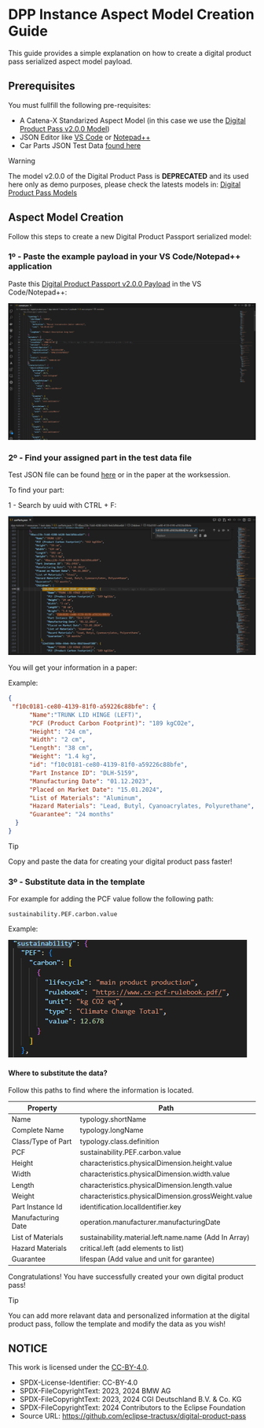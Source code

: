 <!-- 
  Tractus-X - Digital Product Passport Application 
 
  Copyright (c) 2022, 2024 BMW AG, Henkel AG & Co. KGaA
  Copyright (c) 2023, 2024 CGI Deutschland B.V. & Co. KG
  Copyright (c) 2022, 2024 Contributors to the Eclipse Foundation

  See the NOTICE file(s) distributed with this work for additional
  information regarding copyright ownership.
 
  This program and the accompanying materials are made available under the
  terms of the Apache License, Version 2.0 which is available at
  https://www.apache.org/licenses/LICENSE-2.0.
 
  Unless required by applicable law or agreed to in writing, software
  distributed under the License is distributed on an "AS IS" BASIS
  WITHOUT WARRANTIES OR CONDITIONS OF ANY KIND,
  either express or implied. See the
  License for the specific language govern in permissions and limitations
  under the License.
 
  SPDX-License-Identifier: Apache-2.0
-->

# DPP Instance Aspect Model Creation Guide

This guide provides a simple explanation on how to create a digital product pass serialized aspect model payload.

## Prerequisites

You must fullfill the following pre-requisites:

- A Catena-X Standarized Aspect Model (in this case we use the [Digital Product Pass v2.0.0 Model](https://github.com/eclipse-tractusx/sldt-semantic-models/tree/main/io.catenax.generic.digital_product_passport/2.0.0))
- JSON Editor like [VS Code](https://code.visualstudio.com/) or [Notepad++](https://notepad-plus-plus.org/downloads/)
- Car Parts JSON Test Data [found here](./resources/test-data/carParts.json)

>[!WARNING]
>
> The model v2.0.0 of the Digital Product Pass is **DEPRECATED** and its used here only as demo purposes, please check the latests models in: [Digital Product Pass Models](https://github.com/eclipse-tractusx/sldt-semantic-modelstree/main/io.catenax.generic.digital_product_passport)


## Aspect Model Creation

Follow this steps to create a new Digital Product Passport serialized model:

### 1º - Paste the example payload in your VS Code/Notepad++ application

Paste this [Digital Product Passport v2.0.0 Payload](./resources/payloads/example.json) in the VS Code/Notepad++:

![DPP Example](./resources/screenshots/dpp-example.png)


### 2º - Find your assigned part in the test data file

Test JSON file can be found [here](./resources/test-data/carParts.json) or in the paper at the worksession.

To find your part:

1 - Search by uuid with CTRL + F:

![search id](./resources/screenshots/idsearch.png)

You will get your information in a paper:

Example:

```json
{
 "f10c0181-ce80-4139-81f0-a59226c88bfe": {
      "Name":"TRUNK LID HINGE (LEFT)",
      "PCF (Product Carbon Footprint)": "189 kgCO2e",
      "Height": "24 cm",
      "Width": "2 cm",
      "Length": "38 cm",
      "Weight": "1.4 kg",
      "id": "f10c0181-ce80-4139-81f0-a59226c88bfe",
      "Part Instance ID": "DLH-5159",
      "Manufacturing Date": "01.12.2023",
      "Placed on Market Date": "15.01.2024",
      "List of Materials": "Aluminum",
      "Hazard Materials": "Lead, Butyl, Cyanoacrylates, Polyurethane",
      "Guarantee": "24 months"
  }
}

```

> [!TIP]
> Copy and paste the data for creating your digital product pass faster!


### 3º - Substitute data in the template

For example for adding the PCF value follow the following path:

```text
sustainability.PEF.carbon.value
```

Example:

![PCF](./resources/screenshots/pcf-update.png)

#### Where to substitute the data?

Follow this paths to find where the information is located.

| Property | Path |
| -------- | ----- |
| Name | typology.shortName |
| Complete Name | typology.longName |
| Class/Type of Part | typology.class.definition |
| PCF | sustainability.PEF.carbon.value |
|Height| characteristics.physicalDimension.height.value |
|Width| characteristics.physicalDimension.width.value|
|Length| characteristics.physicalDimension.length.value|
|Weight| characteristics.physicalDimension.grossWeight.value|
|Part Instance Id | identification.localIdentifier.key |
|Manufacturing Date |operation.manufacturer.manufacturingDate |
|List of Materials | sustainability.material.left.name.name (Add In Array)|
|Hazard Materials | critical.left (add elements to list) |
| Guarantee | lifespan (Add value and unit for garantee) |

Congratulations! You have successfully created your own digital product pass!

> [!TIP]
> You can add more relavant data and personalized information at the digital product pass, follow the template and modify the data as you wish!

## NOTICE

This work is licensed under the [CC-BY-4.0](https://creativecommons.org/licenses/by/4.0/legalcode).

- SPDX-License-Identifier: CC-BY-4.0
- SPDX-FileCopyrightText: 2023, 2024 BMW AG
- SPDX-FileCopyrightText: 2023, 2024 CGI Deutschland B.V. & Co. KG
- SPDX-FileCopyrightText: 2024 Contributors to the Eclipse Foundation
- Source URL: https://github.com/eclipse-tractusx/digital-product-pass